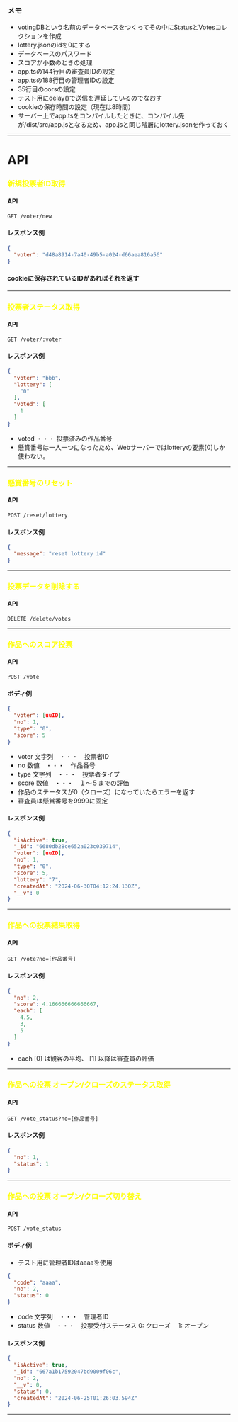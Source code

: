 ### メモ
+ votingDBという名前のデータベースをつくってその中にStatusとVotesコレクションを作成
+ lottery.jsonのidを0にする
+ データベースのパスワード
+ スコアが小数のときの処理
+ app.tsの144行目の審査員IDの設定
+ app.tsの188行目の管理者IDの設定
+ 35行目のcorsの設定
+ テスト用にdelay()で送信を遅延しているのでなおす
+ cookieの保存時間の設定（現在は8時間）
+ サーバー上でapp.tsをコンパイルしたときに、コンパイル先が/dist/src/app.jsとなるため、app.jsと同じ階層にlottery.jsonを作っておく
***
# API    
### <span style="color:yellow;">新規投票者ID取得</span>
#### API
`GET /voter/new`
#### レスポンス例
``` json
{
  "voter": "d48a8914-7a40-49b5-a024-d66aea816a56"
}
```
#### cookieに保存されているIDがあればそれを返す
***
### <span style="color:yellow;">投票者ステータス取得</span>
#### API
`GET /voter/:voter`
#### レスポンス例
``` json
{
  "voter": "bbb",
  "lottery": [
    "0"
  ],
  "voted": [
    1
  ]
}
```
+ voted ・・・ 投票済みの作品番号
+ 懸賞番号は一人一つになったため、Webサーバーではlotteryの要素[0]しか使わない。

***
### <span style="color:yellow;">懸賞番号のリセット</span>
#### API
`POST /reset/lottery`   
#### レスポンス例
``` json
{
  "message": "reset lottery id"
}
```
***
### <span style="color:yellow;">投票データを削除する</span>
#### API
`DELETE /delete/votes`   
***
### <span style="color:yellow;">作品へのスコア投票</span>
#### API
`POST /vote`   
#### ボディ例
``` json
{
  "voter": [uuID],
  "no": 1,
  "type": "0",
  "score": 5
}
```
+ voter 文字列　・・・　投票者ID
+ no 数値　・・・　作品番号
+ type 文字列　・・・　投票者タイプ
+ score 数値　・・・　１～５までの評価
+ 作品のステータスが0（クローズ）になっていたらエラーを返す
+ 審査員は懸賞番号を9999に固定
#### レスポンス例
``` json
{
  "isActive": true,
  "_id": "6680db28ce652a023c039714",
  "voter": [uuID],
  "no": 1,
  "type": "0",
  "score": 5,
  "lottery": "7",
  "createdAt": "2024-06-30T04:12:24.130Z",
  "__v": 0
}
```
***
### <span style="color:yellow;">作品への投票結果取得</span>
#### API
`GET /vote?no=[作品番号]`   
#### レスポンス例
```json
{
  "no": 2,
  "score": 4.166666666666667,
  "each": [
    4.5,
    3,
    5
  ]
}
```
+ each [0] は観客の平均、 [1] 以降は審査員の評価
***
### <span style="color:yellow;">作品への投票 オープン/クローズのステータス取得</span>
#### API
`GET /vote_status?no=[作品番号]`
#### レスポンス例
``` json
{
  "no": 1,
  "status": 1
}
```
***
### <span style="color:yellow;">作品への投票 オープン/クローズ切り替え</span>
#### API
`POST /vote_status`
#### ボディ例
* テスト用に管理者IDはaaaaを使用
``` json
{
  "code": "aaaa",
  "no": 2,
  "status": 0
}
```
+ code 文字列　・・・　管理者ID
+ status 数値　・・・　投票受付ステータス   0: クローズ　 1: オープン
#### レスポンス例
``` json
{
  "isActive": true,
  "_id": "667a1b17592047bd9009f06c",
  "no": 2,
  "__v": 0,
  "status": 0,
  "createdAt": "2024-06-25T01:26:03.594Z"
}
```
***